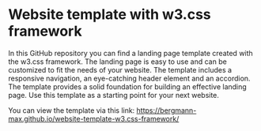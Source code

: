 # Website template with w3.css framework

In this GitHub repository you can find a landing page template created with the w3.css framework. The landing page is easy to use and can be customized to fit the needs of your website. The template includes a responsive navigation, an eye-catching header element and an accordion. The template provides a solid foundation for building an effective landing page. Use this template as a starting point for your next website.


You can view the template via this link: https://bergmann-max.github.io/website-template-w3.css-framework/
